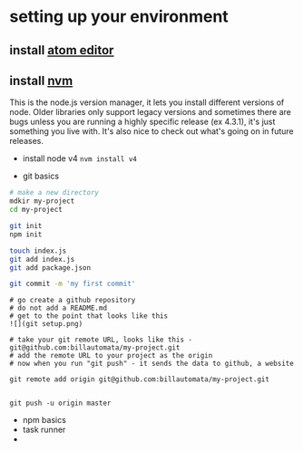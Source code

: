 # setting up your environment 

## install [atom editor](https://atom.io/)

## install [nvm](https://github.com/creationix/nvm)
This is the node.js version manager, it lets you install different versions of node.  Older libraries only support legacy versions and sometimes there are bugs unless you are running a highly specific release (ex 4.3.1), it's just something you live with.  It's also nice to check out what's going on in future releases.

* install node v4
`nvm install v4`

* git basics 
```bash
# make a new directory 
mdkir my-project
cd my-project

git init
npm init 

touch index.js
git add index.js 
git add package.json

git commit -m 'my first commit'

```


```
# go create a github repository
# do not add a README.md
# get to the point that looks like this
![](git setup.png)
```


```
# take your git remote URL, looks like this - git@github.com:billautomata/my-project.git 
# add the remote URL to your project as the origin
# now when you run "git push" - it sends the data to github, a website

git remote add origin git@github.com:billautomata/my-project.git


git push -u origin master

```


* npm basics 
* task runner 
* 

